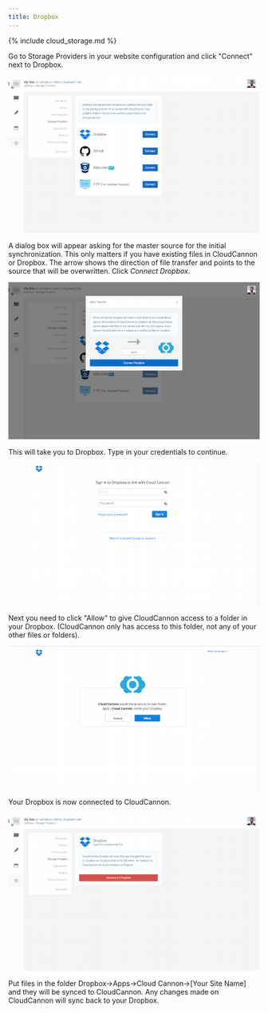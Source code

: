 ```yaml
---
title: Dropbox
---
```

{% include cloud_storage.md %}

Go to Storage Providers in your website configuration and click "Connect" next to Dropbox.

<img alt="Storage Providers" src="/img/cloud_storage/dropbox/1.png" class="screenshot">

A dialog box will appear asking for the master source for the initial synchronization. This only matters if you have existing files in CloudCannon or Dropbox. The arrow shows the direction of file transfer and points to the source that will be overwritten. Click *Connect Dropbox*.

<img alt="Inital Transfer" src="/img/cloud_storage/dropbox/2.png" class="screenshot">

This will take you to Dropbox. Type in your credentials to continue.

<img alt="Dropbox credentials" src="/img/cloud_storage/dropbox/3.png" class="screenshot">

Next you need to click "Allow" to give CloudCannon access to a folder in your Dropbox. (CloudCannon only has access to this folder, not any of your other files or folders).

<img alt="Allow" src="/img/cloud_storage/dropbox/4.png" class="screenshot">

Your Dropbox is now connected to CloudCannon.

<img alt="Connected" src="/img/cloud_storage/dropbox/5.png" class="screenshot">

Put files in the folder Dropbox->Apps->Cloud Cannon->[Your Site Name] and they will be synced to CloudCannon. Any changes made on CloudCannon will sync back to your Dropbox.
